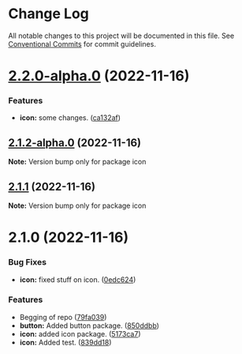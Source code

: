 # Change Log

All notable changes to this project will be documented in this file.
See [Conventional Commits](https://conventionalcommits.org) for commit guidelines.

# [2.2.0-alpha.0](https://github.com/Stompke/testing-lerna/compare/icon@2.1.2-alpha.0...icon@2.2.0-alpha.0) (2022-11-16)


### Features

* **icon:** some changes. ([ca132af](https://github.com/Stompke/testing-lerna/commit/ca132aff14994c375a99d22c5a4ce79662501f00))





## [2.1.2-alpha.0](https://github.com/Stompke/testing-lerna/compare/icon@2.1.1...icon@2.1.2-alpha.0) (2022-11-16)

**Note:** Version bump only for package icon





## [2.1.1](https://github.com/Stompke/testing-lerna/compare/icon@2.1.0...icon@2.1.1) (2022-11-16)

**Note:** Version bump only for package icon





# 2.1.0 (2022-11-16)


### Bug Fixes

* **icon:** fixed stuff on icon. ([0edc624](https://github.com/Stompke/testing-lerna/commit/0edc6247555d506091e31ee97640e43445149631))


### Features

* Begging of repo ([79fa039](https://github.com/Stompke/testing-lerna/commit/79fa039eab9e94ce1340eb0d4e3e1a8466dc078b))
* **button:** Added button package. ([850ddbb](https://github.com/Stompke/testing-lerna/commit/850ddbb581932fa2887b3a6528a19047e18f5b8f))
* **icon:** added icon package. ([5173ca7](https://github.com/Stompke/testing-lerna/commit/5173ca7a08b38245a71d8b1af76dd7d0563b9ee8))
* **icon:** Added test. ([839dd18](https://github.com/Stompke/testing-lerna/commit/839dd18acb379692ac59d0064dcaa727d1cc762e))
